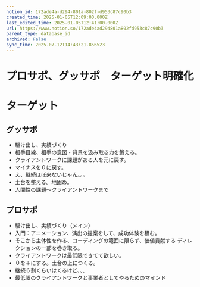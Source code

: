 ```yaml
---
notion_id: 172ade4a-d294-801a-802f-d953c87c90b3
created_time: 2025-01-05T12:09:00.000Z
last_edited_time: 2025-01-05T12:41:00.000Z
url: https://www.notion.so/172ade4ad294801a802fd953c87c90b3
parent_type: database_id
archived: False
sync_time: 2025-07-12T14:43:21.856523
---
```


# プロサポ、グッサポ　ターゲット明確化

# ターゲット
## グッサポ
- 駆け出し、実績づくり
- 相手目線、相手の意図・背景を汲み取る力を鍛える。
- クライアントワークに課題がある人を元に戻す。
- マイナスを０に戻す。
- え、継続ほぼ来ないじゃん。。。
- 土台を整える。地固め。
- 人間性の課題〜クライアントワークまで
## プロサポ
- 駆け出し、実績づくり（メイン）
- 入門：アニメーション、演出の提案をして、成功体験を積む。
- そこから主体性を作る、コーディングの範囲に限らず、価値貢献する
ディレクションの一部を巻き取る。
- クライアントワークは最低限できてて欲しい。
- ０を＋にする。土台の上につくる。
- 継続６割くらいはくるけど、、、
- 最低限のクライアントワークと事業者としてやるためのマインド